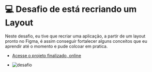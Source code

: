 # 💻 Desafio de está recriando um Layout

Neste desafio, eu tive que recriar uma aplicação, a partir de um layout pronto no Figma, é assim conseguir fortalecer alguns conceitos que eu aprendir até o momento e pude colcoar em pratica.

- [Acesse o projeto finalizado, online](https://pablonicolino.github.io/Recriando-layout/)

- ![desafio](https://efficient-sloth-d85.notion.site/image/https%3A%2F%2Fs3-us-west-2.amazonaws.com%2Fsecure.notion-static.com%2F0a5e672c-481d-4bb7-8ee1-5017440adb21%2FUntitled.png?id=ad600035-97f2-45cb-a739-9dee0b4d53f9&table=block&spaceId=08f749ff-d06d-49a8-a488-9846e081b224&width=1920&userId=&cache=v2)
